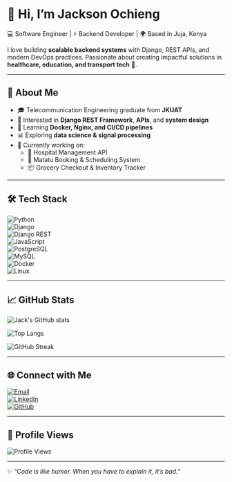 # 👋 Hi, I’m Jackson Ochieng

💻 Software Engineer | ⚡ Backend Developer | 🌍 Based in Juja, Kenya  

I love building **scalable backend systems** with Django, REST APIs, and modern DevOps practices. Passionate about creating impactful solutions in **healthcare, education, and transport tech** 🚀.  

---

## 🚀 About Me
- 🎓 Telecommunication Engineering graduate from **JKUAT**  
- 🔐 Interested in **Django REST Framework**, **APIs**, and **system design**  
- 🐳 Learning **Docker, Nginx, and CI/CD pipelines**  
- 📊 Exploring **data science & signal processing**  
- 🌱 Currently working on:  
  - 🏥 Hospital Management API  
  - 🚌 Matatu Booking & Scheduling System  
  - 📦 Grocery Checkout & Inventory Tracker  

---

## 🛠️ Tech Stack  

![Python](https://img.shields.io/badge/Python-3776AB?style=for-the-badge&logo=python&logoColor=white)  
![Django](https://img.shields.io/badge/Django-092E20?style=for-the-badge&logo=django&logoColor=white)  
![Django REST](https://img.shields.io/badge/DRF-FF1709?style=for-the-badge&logo=django&logoColor=white)  
![JavaScript](https://img.shields.io/badge/JavaScript-F7DF1E?style=for-the-badge&logo=javascript&logoColor=black)  
![PostgreSQL](https://img.shields.io/badge/PostgreSQL-316192?style=for-the-badge&logo=postgresql&logoColor=white)  
![MySQL](https://img.shields.io/badge/MySQL-005C84?style=for-the-badge&logo=mysql&logoColor=white)  
![Docker](https://img.shields.io/badge/Docker-2496ED?style=for-the-badge&logo=docker&logoColor=white)  
![Linux](https://img.shields.io/badge/Linux-FCC624?style=for-the-badge&logo=linux&logoColor=black)  

---

## 📈 GitHub Stats  

![Jack's GitHub stats](https://github-readme-stats.vercel.app/api?username=ayagah&show_icons=true&theme=radical)  

![Top Langs](https://github-readme-stats.vercel.app/api/top-langs/?username=ayagah&layout=compact&theme=radical)  

![GitHub Streak](https://github-readme-streak-stats.herokuapp.com/?user=ayagah&theme=radical)  

---

## 🌐 Connect with Me  

[![Email](https://img.shields.io/badge/Email-D14836?style=for-the-badge&logo=gmail&logoColor=white)](mailto:jackayaga@example.com)  
[![LinkedIn](https://img.shields.io/badge/LinkedIn-0077B5?style=for-the-badge&logo=linkedin&logoColor=white)](https://linkedin.com/in/jackayaga)  
[![GitHub](https://img.shields.io/badge/GitHub-181717?style=for-the-badge&logo=github&logoColor=white)](https://github.com/ayagah)  

---

## 👀 Profile Views  

![Profile Views](https://komarev.com/ghpvc/?username=ayagah&color=blue&style=for-the-badge)  

---

✨ *“Code is like humor. When you have to explain it, it’s bad.”*  

